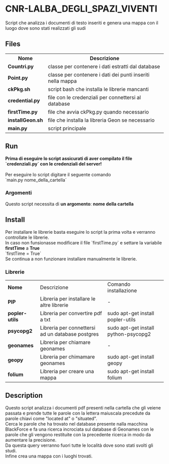 # CNR-LALBA_DEGLI_SPAZI_VIVENTI
Script che analizza i documenti di testo inseriti e genera una mappa con il luogo dove sono stati realizzati gli sudi
<h2>Files</h2>
<table>
<tr><th>Nome</th><th>Descrizione</th></tr>
<tr><td><b>Countri.py</b></td><td>classe per contenere i dati estratti dal database</td></tr>
<tr><td><b>Point.py</b></td><td>classe per contenere i dati dei punti inseriti nella mappa</td></tr>
<tr><td><b>ckPkg.sh</b></td><td>script bash che installa le librerie mancanti</td></tr>
<tr><td><b>credential.py</b></td><td>file con le credenziali per connettersi al database</td></tr>
<tr><td><b>firstTime.py</b></td><td>file che avvia ckPkg.py quando necessario</td></tr>
<tr><td><b>installGeon.sh</b></td><td>file che installa la libreria Geon se necessario</td></tr>
<tr><td><b>main.py</b></td><td>script principale</td></tr>
</table>

<h2>Run</h2>
<b>Prima di eseguire lo script assicurati di aver compilato il file `credenziali.py` con le credenziali del server!</b><br><br>
Per eseguire lo script digitare il seguente comando<br> 
`main.py nome_della_cartella`<br>

<h3>Argomenti</h3>
Questo script necessita di <b>un argomento</b>: <b>nome della cartella</b>

<h2>Install</h2>
Per installare le librerie basta eseguire lo script la prima volta e verranno controllate le librerie.<br>
In caso non funsionasse modificare il file `firstTime.py` e settare la variabile <b>firstTime</b> a <b>True</b><br>
`firstTime = True`<br>
Se continua a non funzionare installare manualmente le librerie.

<h3>Librerie</h3>
<table>
<tr><td><b>Nome</b></td><td>Descrizione</td><td>Comando installazione</td></tr>
<tr><td><b>PIP</b></td><td>Libreria per installare le altre librerie</td><td>-</td></tr>
<tr><td><b>popler-utils</b></td><td>Libreria per convertire pdf a txt</td><td>sudo apt-get install popler-utils</td></tr>
<tr><td><b>psycopg2</b></td><td>Libreria per connettersi ad un database postgres</td><td>sudo apt-get install python-psycopg2</td></tr>
<tr><td><b>geonames</b></td><td>Libreria per chiamare geonames</td><td>-</td></tr>
<tr><td><b>geopy</b></td><td>Libreria per chimamare geonames</td><td>sudo apt-get install geopy</td></tr>
<tr><td><b>folium</b></td><td>Libreria per creare una mappa</td><td>sudo apt-get install folium</td></tr>
</table>


<h2>Description</h2>
Questo script analizza i documenti pdf presenti nella cartella che gli veiene passata e prende tutte le parole con la lettera maiuscala precedute da parole chiavi come "located at" o "situated".<br>
Cerca le parole che ha trovato nel database presente nalla macchina BlackForce e fa una ricerca incrociata sul database di Geonames con le parole che gli vengono restituite con la precedente ricerca in modo da aumentare la precisione.<br>
Da questa query verranno fuori tutte le località dove sono stati svolti gli studi.<br>
Infine crea una mappa con i luoghi trovati.
